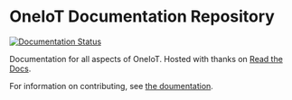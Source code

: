 OneIoT Documentation Repository
===============================

[![Documentation Status](https://readthedocs.org/projects/oneiot/badge/?version=latest)](https://oneiot.readthedocs.io/en/latest/?badge=latest)

Documentation for all aspects of OneIoT. Hosted with thanks on [Read the Docs](https://oneiot.readthedocs.io/en/latest/).

For information on contributing, see [the doumentation](https://oneiot.readthedocs.io/en/latest/).